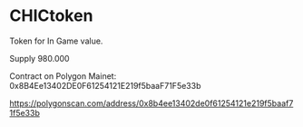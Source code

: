 # CHICtoken

Token for In Game value.

Supply 980.000

Contract on Polygon Mainet: 0x8B4Ee13402DE0F61254121E219f5baaF71F5e33b

https://polygonscan.com/address/0x8b4ee13402de0f61254121e219f5baaf71f5e33b
